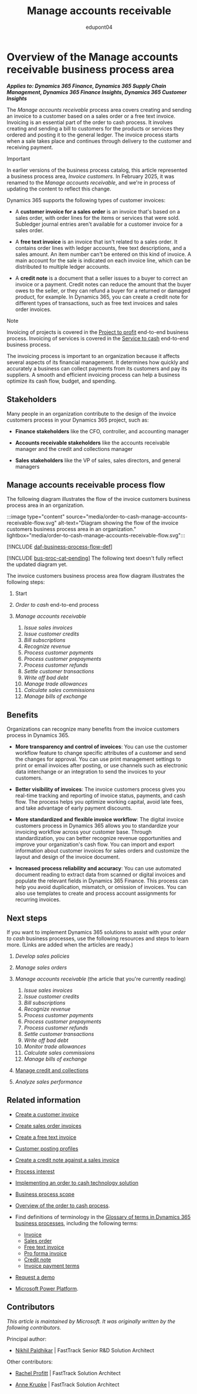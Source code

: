 ﻿---
title: Manage accounts receivable
description: Learn how to use Dynamics 365 products to support your organization's business processes for invoicing sales orders.
ms.date: 09/30/2025
ms.topic: concept-article
author: edupont04
ms.author: npaldhikar
ms.custom: bap-template
---

# Overview of the Manage accounts receivable business process area

***Applies to: Dynamics 365 Finance, Dynamics 365 Supply Chain Management, Dynamics 365 Finance Insights, Dynamics 365 Customer Insights***

The *Manage accounts receivable* process area covers creating and sending an invoice to a customer based on a sales order or a free text invoice. Invoicing is an essential part of the order to cash process. It involves creating and sending a bill to customers for the products or services they ordered and posting it to the general ledger. The invoice process starts when a sale takes place and continues through delivery to the customer and receiving payment.

> [!IMPORTANT]
> In earlier versions of the business process catalog, this article represented a business process area, *Invoice customers*. In February 2025, it was renamed to the *Manage accounts receivable*, and we're in process of updating the content to reflect this change.

Dynamics 365 supports the following types of customer invoices:

- A **customer invoice for a sales order** is an invoice that's based on a sales order, with order lines for the items or services that were sold. Subledger journal entries aren't available for a customer invoice for a sales order.

- A **free text invoice** is an invoice that isn't related to a sales order. It contains order lines with ledger accounts, free text descriptions, and a sales amount. An item number can't be entered on this kind of invoice. A main account for the sale is indicated on each invoice line, which can be distributed to multiple ledger accounts.

- A **credit note** is a document that a seller issues to a buyer to correct an invoice or a payment. Credit notes can reduce the amount that the buyer owes to the seller, or they can refund a buyer for a returned or damaged product, for example. In Dynamics 365, you can create a credit note for different types of transactions, such as free text invoices and sales order invoices.

> [!NOTE]
> Invoicing of projects is covered in the [Project to profit](project-to-profit-introduction.md) end-to-end business process. Invoicing of services is covered in the [Service to cash](service-to-cash-introduction.md) end-to-end business process.

The invoicing process is important to an organization because it affects several aspects of its financial management. It determines how quickly and accurately a business can collect payments from its customers and pay its suppliers. A smooth and efficient invoicing process can help a business optimize its cash flow, budget, and spending.

## Stakeholders

Many people in an organization contribute to the design of the invoice customers process in your Dynamics 365 project, such as:

- **Finance stakeholders** like the CFO, controller, and accounting manager  

- **Accounts receivable stakeholders** like the accounts receivable manager and the credit and collections manager  

- **Sales stakeholders** like the VP of sales, sales directors, and general managers  

## Manage accounts receivable process flow

The following diagram illustrates the flow of the invoice customers business process area in an organization.

:::image type="content" source="media/order-to-cash-manage-accounts-receivable-flow.svg" alt-text="Diagram showing the flow of the invoice customers business process area in an organization." lightbox="media/order-to-cash-manage-accounts-receivable-flow.svg":::

[!INCLUDE [daf-business-process-flow-def](~/../shared-content/shared/guidance-includes/daf-business-process-flow-def.md)]

[!INCLUDE [bus-proc-cat-pending](../includes/bus-proc-cat-pending.md)] The following text doesn't fully reflect the updated diagram yet.

The invoice customers business process area flow diagram illustrates the following steps:

1. Start

1. *Order to cash* end-to-end process

1. *Manage accounts receivable*

    1. *Issue sales invoices*  
    1. *Issue customer credits*  
    1. *Bill subscriptions*  
    1. *Recognize revenue*  
    1. *Process customer payments*  
    1. *Process customer prepayments*  
    1. *Process customer refunds*  
    1. *Settle customer transactions*  
    1. *Write off bad debt*  
    1. *Manage trade allowances*  
    1. *Calculate sales commissions*  
    1. *Manage bills of exchange*
<!-- 
1. Is it a sales order invoice?

   - A parallel branch for Yes leads to Create invoice for sales orders.

   - No leads to Create free text invoice and credit notes.

1. Two parallel branches from the Case to resolution end-to-end process lead to:

   - Create sales order credit note, which has a connection to the Invoice sales orders business process area, not shown
   - Create free text invoice and credit notes, which has a connection to the Invoice sales orders business process area, not shown

1. Post invoice and recognize revenue

1. The Post invoice and recognize revenue step has two parallel branches:

   - Process customer rebates goes to Record customer payments

   - Record customer payments

     - A parallel branch goes to the Record to report end-to-end process.

     - A parallel branch goes to the Monitor customer credit and collections business process.

1. Send invoices to customers

   - Correction needed? Yes goes to Correct invoice

   - Post Invoice and recognize revenue

1. End -->

## Benefits

Organizations can recognize many benefits from the invoice customers process in Dynamics 365.

- **More transparency and control of invoices**: You can use the customer workflow feature to change specific attributes of a customer and send the changes for approval. You can use print management settings to print or email invoices after posting, or use channels such as electronic data interchange or an integration to send the invoices to your customers.

- **Better visibility of invoices**: The invoice customers process gives you real-time tracking and reporting of invoice status, payments, and cash flow. The process helps you optimize working capital, avoid late fees, and take advantage of early payment discounts.

- **More standardized and flexible invoice workflow**: The digital invoice customers process in Dynamics 365 allows you to standardize your invoicing workflow across your customer base. Through standardization, you can better recognize revenue opportunities and improve your organization's cash flow. You can import and export information about customer invoices for sales orders and customize the layout and design of the invoice document.

- **Increased process reliability and accuracy**: You can use automated document reading to extract data from scanned or digital invoices and populate the relevant fields in Dynamics 365 Finance. This process can help you avoid duplication, mismatch, or omission of invoices. You can also use templates to create and process account assignments for recurring invoices.

## Next steps

If you want to implement Dynamics 365 solutions to assist with your *order to cash* business processes, use the following resources and steps to learn more. (Links are added when the articles are ready.)

1. *Develop sales policies*
1. *Manage sales orders*
1. *Manage accounts receivable* (the article that you're currently reading)  

    1. *Issue sales invoices*  
    1. *Issue customer credits*  
    1. *Bill subscriptions*  
    1. *Recognize revenue*  
    1. *Process customer payments*  
    1. *Process customer prepayments*  
    1. *Process customer refunds*  
    1. *Settle customer transactions*  
    1. *Write off bad debt*  
    1. *Monitor trade allowances*  
    1. *Calculate sales commissions*  
    1. *Manage bills of exchange*
1. [Manage credit and collections](order-to-cash-monitor-customer-credit-collections-overview.md)  
1. *Analyze sales performance*

## Related information

- [Create a customer invoice](/dynamics365/finance/accounts-receivable/configure-customer-invoices)

- [Create sales order invoices](/dynamics365/finance/accounts-receivable/tasks/create-sales-order-invoices)

- [Create a free text invoice](/dynamics365/finance/accounts-receivable/create-free-text-invoice-new)

- [Customer posting profiles](/dynamics365/finance/accounts-receivable/customer-posting-profiles)

- [Create a credit note against a sales invoice](/dynamics365/finance/localizations/apac-ind-GST-credit-note-against-sales-invoice)

- [Process interest](/dynamics365/finance/accounts-receivable/tasks/process-interest)

- [Implementing an order to cash technology solution](../implementation-guide/implementation-strategy.md)

- [Business process scope](../implementation-guide/process-focused-solution.md)  

- [Overview of the order to cash process](order-to-cash-overview.md).

- Find definitions of terminology in the [Glossary of terms in Dynamics 365 business processes](glossary.md), including the following terms:

  - [Invoice](glossary.md#invoice)
  - [Sales order](glossary.md#sales-order)
  - [Free text invoice](glossary.md#free-text-invoice)
  - [Pro forma invoice](glossary.md#pro-forma-invoice)
  - [Credit note](glossary.md#credit-note)
  - [Invoice payment terms](glossary.md#invoice-payment-terms)
- [Request a demo](https://www.microsoft.com/dynamics-365/free-trial)  
- [Microsoft Power Platform](https://powerplatform.microsoft.com/).

<!-- ## Tags

*Industries:* All

*Stakeholders:* Finance stakeholders, Accounts receivable stakeholders, Sales stakeholders, Operations stakeholders

*Products:* Dynamics 365 Commerce, Dynamics 365 Finance, Dynamics 365 Project Operations, Dynamics 365 Supply Chain Management -->

## Contributors

*This article is maintained by Microsoft. It was originally written by the following contributors.*

Principal author:

- [Nikhil Paldhikar](https://www.linkedin.com/in/nikhil-paldhikar-08232211/) \| FastTrack Senior R&D Solution Architect

Other contributors:

- [Rachel Profitt](https://www.linkedin.com/in/rachelprofitt/) \| FastTrack Solution Architect

- [Anne Krupke](https://www.linkedin.com/in/annekrupke/) \| FastTrack Solution Architect
